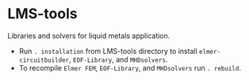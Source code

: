 # LMS-tools
Libraries and solvers for liquid metals application.
* Run `. installation` from LMS-tools directory to install `elmer-circuitbuilder`, `EOF-Library`, and `MHDsolvers`.
* To recompile `Elmer FEM`, `EOF-Library`, and `MHDsolvers` run `. rebuild`.
